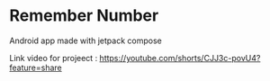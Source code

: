 # Remember Number

Android app made with jetpack compose

Link video for projeect : https://youtube.com/shorts/CJJ3c-povU4?feature=share
